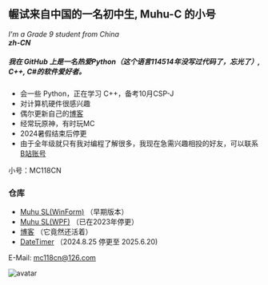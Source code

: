 ## 幄试来自中国的一名初中生, Muhu-C 的小号  
*I'm a Grade 9 student from China*  
***zh-CN***
  
##### 我在 GitHub 上是一名热爱Python（这个语言114514年没写过代码了，忘光了）, C++, C#的软件爱好者。  
  
- 会一些 Python，正在学习 C++，备考10月CSP-J  
- 对计算机硬件很感兴趣  
- 偶尔更新自己的[博客](https://muhu-c.github.io)  
- 经常玩原神，有时玩MC  
- 2024暑假结束后停更  
- 由于全年级就只有我对编程了解很多，我现在急需兴趣相投的好友，可以联系[B站账号](https://space.bilibili.com/1469137723)  

小号：MC118CN
  
### 仓库  

- [Muhu SL(WinForm)](https://github.com/Muhu-C/Muhu-SL) （早期版本）  
- [Muhu SL(WPF)](https://github.com/Muhu-C/MuhuSL-WPF) （已在2023年停更）  
- [博客](https://github.com/Muhu-C/muhu-c.github.io) （它竟然还活着）
- [DateTimer](https://github.com/Muhu-C/DateTimer) （2024.8.25 停更至 2025.6.20)
  
E-Mail: mc118cn@126.com  
  
![avatar](https://github.com/user-attachments/assets/aeadf5de-c285-47fc-af3f-535ada58e0d0)   

<!--
**MC118CN/MC118CN** is a ✨ _special_ ✨ repository because its `README.md` (this file) appears on your GitHub profile.

Here are some ideas to get you started:

- 🔭 I’m currently working on ...
- 🌱 I’m currently learning ...
- 👯 I’m looking to collaborate on ...
- 🤔 I’m looking for help with ...
- 💬 Ask me about ...
- 📫 How to reach me: ...
- 😄 Pronouns: ...
- ⚡ Fun fact: ...
-->
